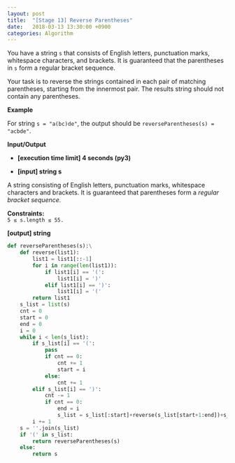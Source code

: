 ```yaml
---
layout: post
title:  "[Stage 13] Reverse Parentheses"
date:   2018-03-13 13:30:00 +0900
categories: Algorithm
---
```


You have a string `s` that consists of English letters, punctuation marks, whitespace characters, and brackets. It is guaranteed that the parentheses in `s` form a regular bracket sequence.

Your task is to reverse the strings contained in each pair of matching parentheses, starting from the innermost pair. The results string should not contain any parentheses.

**Example**

For string `s = "a(bc)de"`, the output should be
`reverseParentheses(s) = "acbde"`.

**Input/Output**

- **[execution time limit] 4 seconds (py3)**

- **[input] string s**

A string consisting of English letters, punctuation marks, whitespace characters and brackets. It is guaranteed that parentheses form a _regular bracket sequence._

**Constraints:**    
`5 ≤ s.length ≤ 55.`

**[output] string**

```python
def reverseParentheses(s):\
    def reverse(list1):
        list1 = list1[::-1]
        for i in range(len(list1)):
            if list1[i] == '(':
                list1[i] = ')'
            elif list1[i] == ')':
                list1[i] = '('
        return list1
    s_list = list(s)
    cnt = 0
    start = 0
    end = 0
    i = 0
    while i < len(s_list):
        if s_list[i] == '(':
            pass
            if cnt == 0:
                cnt += 1
                start = i
            else:
                cnt += 1
        elif s_list[i] == ')':
            cnt -= 1
            if cnt == 0:
                end = i
                s_list = s_list[:start]+reverse(s_list[start+1:end])+s_list[end+1:]
        i += 1
    s = ''.join(s_list)
    if '(' in s_list:
        return reverseParentheses(s)
    else:
        return s
```
